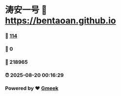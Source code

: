 # 涛安一号 :link: https://bentaoan.github.io 
### :page_facing_up: [114](https://bentaoan.github.io/tag.html) 
### :speech_balloon: 0 
### :hibiscus: 218965 
### :alarm_clock: 2025-08-20 00:16:29 
### Powered by :heart: [Gmeek](https://github.com/Meekdai/Gmeek)
